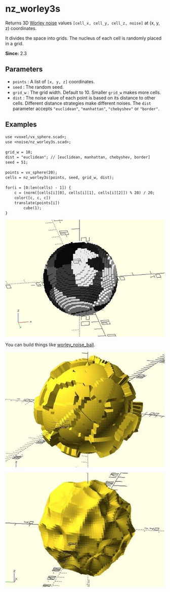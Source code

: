 # nz_worley3s

Returns 3D [Worley noise](https://en.wikipedia.org/wiki/Worley_noise) values `[cell_x, cell_y, cell_z, noise]` at (x, y, z) coordinates. 

It divides the space into grids. The nucleus of each cell is randomly placed in a grid. 

**Since:** 2.3

## Parameters

- `points` :  A list of `[x, y, z]` coordinates.
- `seed` : The random seed.
- `grid_w` : The grid width. Default to 10. Smaller `grid_w` makes more cells.
- `dist` : The noise value of each point is based on its distance to other cells. Different distance strategies make different noises. The `dist` parameter accepts `"euclidean"`, `"manhattan"`, `"chebyshev"` or `"border"`.

## Examples

    use <voxel/vx_sphere.scad>;
    use <noise/nz_worley3s.scad>;

    grid_w = 10;
    dist = "euclidean"; // [euclidean, manhattan, chebyshev, border] 
    seed = 51;

    points = vx_sphere(20);
    cells = nz_worley3s(points, seed, grid_w, dist);

    for(i = [0:len(cells) - 1]) {
        c = (norm([cells[i][0], cells[i][1], cells[i][2]]) % 20) / 20;
        color([c, c, c])
        translate(points[i])
            cube(1);
    }

![nz_worley3s](images/lib3x-nz_worley3s-1.JPG)

You can build things like [worley_noise_ball](https://github.com/JustinSDK/dotSCAD/blob/master/examples/worley_noise_ball.scad). 

![nz_worley3s](images/lib3x-nz_worley3s-2.JPG)


![nz_worley3s](images/lib3x-nz_worley3s-3.JPG)